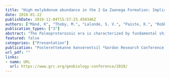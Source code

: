 ```yaml
---
title: "High molybdenum abundance in the 2 Ga Zaonega Formation: Implications for seawater following the Lomagundi Excursion"
date: 2018-01-22
publishDate: 2019-12-04T15:57:25.450346Z
authors: ["Mänd, K", "Thoby, M.", "Lalonde, S. V.", "Paiste, K.", "Robbins, L. J.", "Lepland, A.", "Kirsimäe, K.", "Kohauser, K. O."]
publication_types: ["3"]
abstract: "The Paleoproterozoic era is characterized by fundamental shifts in the redox conditions of Earth’s surface environments. Following the rise of atmospheric O2 at  2.4 Ga, the  2.3–2.0 Ga Lomagundi positive carbon isotope excursion (LIE) has been suggested to reflect atmospheric O2 approaching modern levels. It has been inferred that the waning stage of the LIE was accompanied by a substantial decline in atmospheric O2. The sparse Paleoproterozoic rock record, however, complicates the interpretation of paleoredox proxies. Redox-sensitive elements (RSE; Mo, V, Re, U, and Cr) are frequently used to infer atmospheric and water column redox conditions. Typically, RSE are concentrated in oxygenated waters and sequestered into anoxic sediments, with their abundances in sedimentary successions governed by the global extent of anoxic sinks at deposition. Compilations of sedimentary rock records have demonstrated variations in RSE abundance with low concentrations in the Archean, increasing in the Paleoproterozoic before declining in the Mesoproterozoic. The  2.0 Ga Zaonega Formation (ZF) in NW-Russia is a well-preserved volcano-sedimentary succession composed of interlayered organic-rich (10-70 wt.%) mudstones, carbonates and magmatic rocks deposited shortly after the termination of the LIE. These organic-rich rocks are key for understanding the architecture of late Paleoproterozoic redox conditions. Here we report RSE enrichment and isotope data from recent upper ZF drill cores. RSE concentrations are among the highest reported for the Precambrian (Mo ≤ 2000 ppm, V ≤ 8000 ppm, Re ≤ 1.5 ppm), implying oxidative continental weathering, a limited extent for seafloor anoxia, and potentially elevated seawater sulphate compared what was previously suggested at  2 Ga. Our results suggest a significant time-gap between the LIE termination and onset of Mesoproterozoic low-O2 conditions."
featured: false
categories: ["Presentation"]
publication: "Posterettekanne konverentsil *Gordon Research Conference \"Geobiology 2018\"*. Galveston, USA"
url_pdf: ""
links:
- name: URL
  url: https://www.grc.org/geobiology-conference/2018/
---
```


